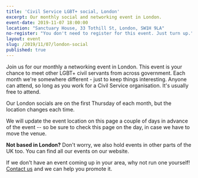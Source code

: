 ```yaml
---
title: 'Civil Service LGBT+ social, London'
excerpt: Our monthly social and networking event in London.
event-date: 2019-11-07 18:00:00
location: "Sanctuary House, 33 Tothill St, London, SW1H 9LA"
no-register: "You don't need to register for this event. Just turn up."
layout: event
slug: /2019/11/07/london-social
published: true
---
```

Join us for our monthly a networking event in London. This event is your chance to meet other LGBT+ civil servants from across government. Each month we're somewhere different - just to keep things interesting. Anyone can attend, so long as you work for a Civil Service organisation. It's usually free to attend.

Our London socials are on the first Thursday of each month, but the location changes each time.

We will update the event location on this page a couple of days in advance of the event -- so be sure to check this page on the day, in case we have to move the venue.

**Not based in London?** Don't worry, we also hold events in other parts of the UK too. You can find all our events on our website.

If we don't have an event coming up in your area, why not run one yourself! [Contact us](/about/contact-us/) and we can help you promote it.
